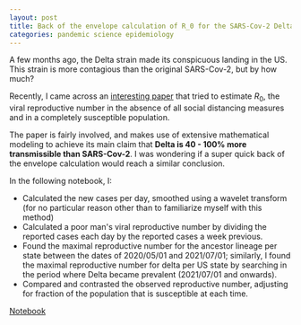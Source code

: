 ```yaml
---
layout: post
title: Back of the envelope calculation of R_0 for the SARS-Cov-2 Delta strain
categories: pandemic science epidemiology
---
```


A few months ago, the Delta strain made its conspicuous landing in the US. This strain is more contagious than the original SARS-Cov-2, but by how much?

Recently, I came across an [interesting paper](https://www.science.org/doi/10.1126/science.abg3055) that tried to estimate $R_0$, the viral reproductive number in the absence of all social distancing measures and in a completely susceptible population.

The paper is fairly involved, and makes use of extensive mathematical modeling to achieve its main claim that **Delta is 40 - 100% more transmissible than SARS-Cov-2**. I was wondering if a super quick back of the envelope calculation would reach a similar conclusion.

In the following notebook, I:
  * Calculated the new cases per day, smoothed using a wavelet transform (for no particular reason other than to familiarize myself with this method)
  * Calculated a poor man's viral reproductive number by dividing the reported cases each day by the reported cases a week previous.
  * Found the maximal reproductive number for the ancestor lineage per state between the dates of 2020/05/01 and 2021/07/01; similarly, I found the maximal reproductive number for delta per US state by searching in the period where Delta became prevalent (2021/07/01 and onwards).
  * Compared and contrasted the observed reproductive number, adjusting for fraction of the population that is susceptible at each time.

[Notebook](https://dangeles.github.io/jupyter/DeltaEstimates.html)
